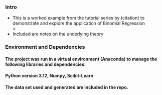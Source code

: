 ### Intro
<ul>
<li>This is a worked example from the tutorial series  by (citation) to demonstrate and explore the application of Binomial Regression</li>>
<li>Included are notes on the underlying theory</li>
</ul>

### Environment and Dependencies 

#### The project was run in a virtual environment (Anaconda) to manage the following libraries and dependencies:
#### Python version 3.12, Numpy, Scikit-Learn 
#### The data set used and generated are included in the repo.

